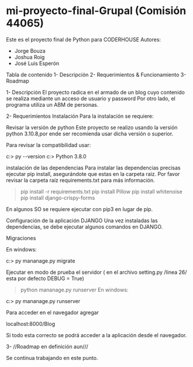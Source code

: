 # mi-proyecto-final-Grupal (Comisión 44065)

Este es el proyecto final de Python para CODERHOUSE
Autores:
  - Jorge Bouza
  - Joshua Roig
  - José Luis Esperón

Tabla de contenido
1- Descripción
2- Requerimientos & Funcionamiento
3- Roadmap


1- Descripción
El proyecto radica en el armado de un blog cuyo contenido se realiza mediante un acceso de usuario y password
Por otro lado, el programa utiliza un ABM de personas.

2- Requerimientos
    Instalación
    Para la instalación se requiere:

Revisar la versión de python
Este proyecto se realizo usando la versión python 3.10.8,por ende ser recomienda usar dicha versión o superior.

Para revisar la compatibilidad usar:

c:\> py --version
c:\> Python 3.8.0

instalación de las dependencias
Para instalar las dependencias precisas ejecutar pip install, asegurándote que estas en la carpeta raiz. Por favor revisar la carpeta raíz requirements.txt para más información.

> pip install -r requirements.txt
> pip install Pillow
> pip install whitenoise
> pip install django-crispy-forms

En algunos SO se requiere ejecutar con pip3 en lugar de pip.

Configuración de la aplicación DJANGO
Una vez instaladas las dependencias, se debe ejecutar algunos comandos en DJANGO.

Migraciones

En windows:

c:\> py mananage.py migrate

Ejecutar en modo de prueba el servidor ( en el archivo setting.py /linea 26/ esta por defecto DEBUG = True)
> python mananage.py runserver
En windows:

c:\> py mananage.py runserver

Para acceder en el navegador agregar

localhost:8000/Blog

Si todo esta correcto se podrá acceder a la aplicación desde el navegador.

3- //Roadmap en definición aun///

Se continua trabajando en este punto. 
